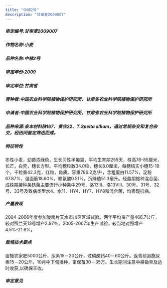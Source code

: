 ```yaml
---
title: "中植2号"
description: "甘审麦2009007"
---
```

##### 审定编号:甘审麦2009007

##### 作物名称:小麦

##### 品种名称:中植2号

##### 审定年份:2009

##### 审定单位:甘肃省

##### 育种者:中国农业科学院植物保护研究所、甘肃省农业科学院植物保护研究所

##### 申请者:中国农业科学院植物保护研究所、甘肃省农业科学院植物保护研究所

##### 品种来源:亲本材料陕167、贵农22、T.Spelta album，通过常规杂交和复合杂交，经田间鉴定筛选而成。

##### 特征特性
冬性小麦，幼苗浓绿色，生长习性半匍匐，平均生育期255天，株高78-85厘米，长芒，白壳，穗长方型。平均穗粒数34.0粒，穗长8.0厘米，每穗结实小穗15-18个，千粒重42.3克，红粒，角质。容重786.2克/升，含粗蛋白11.57%，淀粉67.87%，湿面筋18.60%，赖氨酸0.51%，沉降值51.3毫升。经苗期接种混合菌、成株期接种条锈菌主要流行小种条中29号、洛13Ⅲ、洛13Ⅷ、30号、31号、32号、33号及致病类型水4、水11、HY4、HY7、HY8和混合菌，均表现抗病。

##### 产量表现
2004-2006年度参加陇南片天水市川区区域试验。两年平均亩产量466.7公斤，较对照兰天13号增产2.97％。2005-2007年生产试验，较当地对照增产4.5%-21.6%。

##### 栽培技术要点
亩施农家肥5000公斤，尿素15－20公斤，过磷酸钙40－60公斤。返青前追施尿素15－20公斤。10月中下旬播种，亩保苗30－35万。生长期间注意中耕锄草及适时收获,以确保丰收。

##### 审定意见

